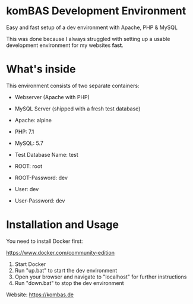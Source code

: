 # komBAS Development Environment
Easy and fast setup of a dev environment with Apache, PHP &amp; MySQL

This was done because I always struggled with setting up a usable development environment for my websites **fast**.

# What's inside

This environment consists of two separate containers:

- Webserver (Apache with PHP)
- MySQL Server (shipped with a fresh test database)

- Apache: alpine
- PHP: 7.1
- MySQL: 5.7

- Test Database Name: test
- ROOT: root
- ROOT-Password: dev
- User: dev
- User-Password: dev

# Installation and Usage

You need to install Docker first:

https://www.docker.com/community-edition

1. Start Docker
2. Run "up.bat" to start the dev environment
3. Open your browser and navigate to "localhost" for further instructions
4. Run "down.bat" to stop the dev environment


Website: https://kombas.de
